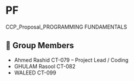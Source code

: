 # PF
CCP_Proposal_PROGRAMMING FUNDAMENTALS

## 👥 Group Members

- Ahmed Rashid CT-079 – Project Lead / Coding  
- GHULAM Rasool CT-082 
- WALEED CT-099  
 

